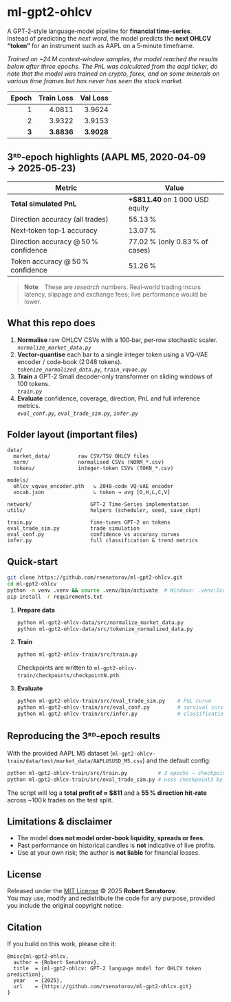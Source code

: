 
# ml-gpt2-ohlcv

A GPT‑2‑style language‑model pipeline for **financial time‑series**.  
Instead of predicting the *next word*, the model predicts the **next OHLCV “token”** for an instrument such as AAPL on a 5‑minute timeframe.

*Trained on ~24 M context‑window samples, the model reached the results below after three epochs.*
*The PnL was calculated from the aapl ticker, do note that the model was trained on crypto, forex, and on some minerals on various time frames but has never has seen the stock market.*

| Epoch | Train Loss | Val Loss |
|------:|-----------:|---------:|
| 1 | 4.0811 | 3.9624 |
| 2 | 3.9322 | 3.9153 |
| **3** | **3.8836** | **3.9028** |

## 3ᴿᴰ‑epoch highlights (AAPL M5, 2020‑04‑09 → 2025‑05‑23)

| Metric | Value |
|--------|-------|
| **Total simulated PnL** | **+$811.40** on 1 000 USD equity |
| Direction accuracy (all trades) | 55.13 % |
| Next‑token top‑1 accuracy | 13.07 % |
| Direction accuracy @ 50 % confidence | 77.02 % (only 0.83 % of cases) |
| Token accuracy @ 50 % confidence | 51.26 % |

> **Note** These are *research* numbers. Real‑world trading incurs latency, slippage and exchange fees; live performance would be lower.

## What this repo does
1. **Normalise** raw OHLCV CSVs with a 100‑bar, per‑row stochastic scaler.<br>
   *`normalize_market_data.py`*
2. **Vector‑quantise** each bar to a single integer token using a VQ‑VAE encoder / code‑book (2 048 tokens).<br>
   *`tokenize_normalized_data.py`, `train_vqvae.py`*
3. **Train** a GPT‑2 Small decoder‑only transformer on sliding windows of 100 tokens.<br>
   *`train.py`*
4. **Evaluate** confidence, coverage, direction, PnL and full inference metrics.<br>
   *`eval_conf.py`, `eval_trade_sim.py`, `infer.py`*

## Folder layout (important files)

```
data/
  market_data/         raw CSV/TSV OHLCV files
  norm/                normalised CSVs (NORM_*.csv)
  tokens/              integer‑token CSVs (TOKN_*.csv)

models/
  ohlcv_vqvae_encoder.pth   ↳ 2048‑code VQ‑VAE encoder
  vocab.json                ↳ token → avg [O,H,L,C,V]

network/                   GPT‑2 Time‑Series implementation
utils/                     helpers (scheduler, seed, save_ckpt)

train.py                   fine‑tunes GPT‑2 on tokens
eval_trade_sim.py          trade simulation
eval_conf.py               confidence vs accuracy curves
infer.py                   full classification & trend metrics
```

## Quick‑start

```bash
git clone https://github.com/rsenatorov/ml-gpt2-ohlcv.git
cd ml-gpt2-ohlcv
python -m venv .venv && source .venv/bin/activate  # Windows: .venv\Scripts\activate
pip install -r requirements.txt
```

1. **Prepare data**

   ```bash
   python ml-gpt2-ohlcv-data/src/normalize_market_data.py
   python ml-gpt2-ohlcv-data/src/tokenize_normalized_data.py
   ```

2. **Train**

   ```bash
   python ml-gpt2-ohlcv-train/src/train.py
   ```

   Checkpoints are written to `ml-gpt2-ohlcv-train/checkpoints/checkpointN.pth`.

3. **Evaluate**

   ```bash
   python ml-gpt2-ohlcv-train/src/eval_trade_sim.py    # PnL curve
   python ml-gpt2-ohlcv-train/src/eval_conf.py         # survival curve
   python ml-gpt2-ohlcv-train/src/infer.py             # classification metrics
   ```

## Reproducing the 3ᴿᴰ‑epoch results

With the provided AAPL M5 dataset (`ml-gpt2-ohlcv-train/data/test/market_data/AAPLUSUSD_M5.csv`)
and the default config:

```bash
python ml-gpt2-ohlcv-train/src/train.py          # 3 epochs → checkpoint3.pth
python ml-gpt2-ohlcv-train/src/eval_trade_sim.py # uses checkpoint3 by default
```

The script will log a **total profit of ≈ $811** and a **55 % direction hit‑rate**
across ~100 k trades on the test split.

## Limitations & disclaimer

- The model **does not model order‑book liquidity, spreads or fees**.  
- Past performance on historical candles is **not** indicative of live profits.  
- Use at your own risk; the author is **not liable** for financial losses.

## License

Released under the [MIT License](LICENSE) © 2025 **Robert Senatorov**.  
You may use, modify and redistribute the code for any purpose, provided you
include the original copyright notice.

## Citation

If you build on this work, please cite it:

```
@misc{ml-gpt2-ohlcv,
  author = {Robert Senatorov},
  title  = {ml-gpt2-ohlcv: GPT‑2 language model for OHLCV token prediction},
  year   = {2025},
  url    = {https://github.com/rsenatorov/ml-gpt2-ohlcv.git}
}
```
